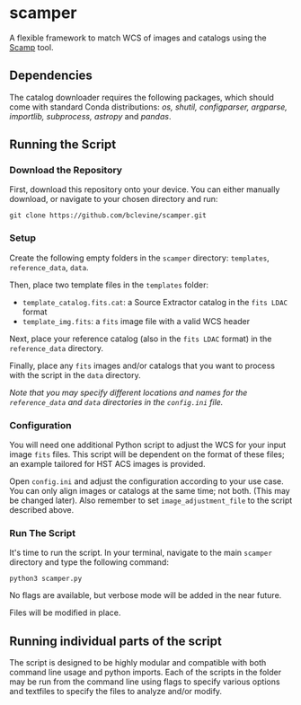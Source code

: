 # scamper
A flexible framework to match WCS of images and catalogs using the [Scamp](https://www.astromatic.net/software/scamp/) tool.

## Dependencies 
The catalog downloader requires the following packages, which should come with standard Conda distributions: *os, shutil, configparser, argparse, importlib, subprocess, astropy* and *pandas*.

## Running the Script
### Download the Repository
First, download this repository onto your device. You can either manually download, or navigate to your chosen directory and run:

```
git clone https://github.com/bclevine/scamper.git
```

### Setup
Create the following empty folders in the `scamper` directory: `templates`, `reference_data`, `data`. 

Then, place two template files in the `templates` folder: 
- `template_catalog.fits.cat`: a Source Extractor catalog in the `fits LDAC` format
- `template_img.fits`: a `fits` image file with a valid WCS header

Next, place your reference catalog (also in the `fits LDAC` format) in the `reference_data` directory.

Finally, place any `fits` images and/or catalogs that you want to process with the script in the `data` directory.

_Note that you may specify different locations and names for the `reference_data` and `data` directories in the `config.ini` file._

### Configuration

You will need one additional Python script to adjust the WCS for your input image `fits` files. This script will be dependent on the format of these files; an example tailored for HST ACS images is provided.

Open `config.ini` and adjust the configuration according to your use case. You can only align images or catalogs at the same time; not both. (This may be changed later). Also remember to set `image_adjustment_file` to the script described above.

### Run The Script
It's time to run the script. In your terminal, navigate to the main `scamper` directory and type the following command:

```
python3 scamper.py
```

No flags are available, but verbose mode will be added in the near future.

Files will be modified in place.

## Running individual parts of the script

The script is designed to be highly modular and compatible with both command line usage and python imports. Each of the scripts in the folder may be run from the command line using flags to specify various options and textfiles to specify the files to analyze and/or modify. 
